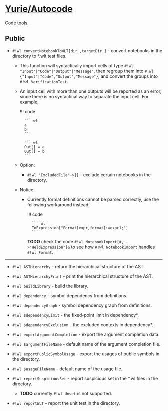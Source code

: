 # [Yurie/Autocode](https://github.com/yuriever/Yurie-Autocode)

Code tools.


## Public

* `#!wl convertNotebookToWLT[dir_,targetDir_]` - convert notebooks in the directory to *.wlt test files.

    * This function will syntactically import cells of type `#!wl "Input"|"Code"|"Output"|"Message"`, then regroup them into `#!wl {"Input"|"Code","Output","Message"}`, and convert the groups into `#!wl VerificationTest`.

    * An input cell with more than one outputs will be reported as an error, since there is no syntactical way to separate the input cell. For example,

        !!! code

            ``` wl
            a
            b
            ```

            ``` wl
            Out[] = a
            Out[] = b
            ```

    * Option:

        * `#!wl "ExcludedFile"->{}` - exclude certain notebooks in the directory.

    * Notice:

        * Currently format definitions cannot be parsed correctly, use the following workaround instead:

            !!! code

                ``` wl
                ToExpression["Format[expr,format]:=expr1;"]
                ```

            **TODO** check the code `#!wl NotebookImport[#,_->"HeldExpression"]&` to see how `#!wl NotebookImport` handles `#!wl Format`.

---

<!-- AST.wl -->

* `#!wl ASTHierarchy` - return the hierarchical structure of the AST.

* `#!wl ASTHierarchyPrint` - print the hierarchical structure of the AST.

<!-- buildLibrary.wl -->

* `#!wl buildLibrary` - build the library.

<!-- dependency.wl -->

* `#!wl dependency` - symbol dependency from definitions.

* `#!wl dependencyGraph` - symbol dependency graph from definitions.

* `#!wl $dependencyLimit` - the fixed-point limit in dependency*.

* `#!wl $dependencyExclusion` - the excluded contexts in dependency*.

<!-- exportArgumentCompletion.wl -->

* `#!wl exportArgumentCompletion` - export the argument completion data.

* `#!wl $argumentFileName` - default name of the argument completion file.

<!-- exportPublicSymbolUsage.wl -->

* `#!wl exportPublicSymbolUsage` - export the usages of public symbols in the directory.

* `#!wl $usageFileName` - default name of the usage file.

<!-- reportSuspiciousSet.wl -->

* `#!wl reportSuspiciousSet` - report suspicious set in the *.wl files in the directory.

    * **TODO** currently `#!wl Unset` is not supported.

<!-- reportWLT.wl -->

* `#!wl reportWLT` - report the unit test in the directory.